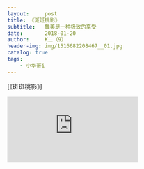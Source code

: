 ```yaml
---
layout:     post
title: 《斑斑桃影》
subtitle:   舞美是一种极致的享受
date:       2018-01-20
author:     K二（9）
header-img: img/1516682208467__01.jpg
catalog: true
tags:
    - 小华哥i
---
```

[《斑斑桃影》]
<iframe align="center" src="http://player.youku.com/embed/XMzM0NDExMzUyMA==" frameborder="0" allowfullscreen></iframe>
